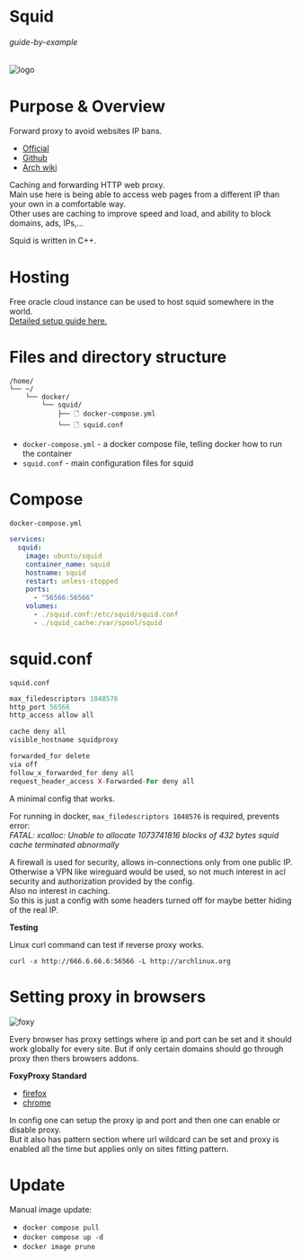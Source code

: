 # Squid

###### guide-by-example

![logo](https://i.imgur.com/U42Ot3z.jpg)

# Purpose & Overview

Forward proxy to avoid websites IP bans.<br>

* [Official](http://www.squid-cache.org/)
* [Github](https://github.com/squid-cache/squid)
* [Arch wiki](https://wiki.archlinux.org/title/Squid)

Caching and forwarding HTTP web proxy.<br>
Main use here is being able to access web pages from a different IP than 
your own in a comfortable way.<br>
Other uses are caching to improve speed and load, and ability to block domains,
ads, IPs,...

Squid is written in C++.

# Hosting

Free oracle cloud instance can be used to host squid somewhere in the world.<br>
[Detailed setup guide here.](https://github.com/DoTheEvo/selfhosted-apps-docker/tree/master/free_cloud_hosting_VPS)

# Files and directory structure

```
/home/
└── ~/
    └── docker/
        └── squid/
            ├── 🗋 docker-compose.yml
            └── 🗋 squid.conf
```              
* `docker-compose.yml` - a docker compose file, telling docker how to run the container
* `squid.conf` - main configuration files for squid

# Compose

`docker-compose.yml`
```yml
services:
  squid:
    image: ubuntu/squid
    container_name: squid
    hostname: squid
    restart: unless-stopped
    ports:
      - "56566:56566"
    volumes:
      - ./squid.conf:/etc/squid/squid.conf
      - ./squid_cache:/var/spool/squid    
```

# squid.conf

`squid.conf`
```php
max_filedescriptors 1048576
http_port 56566
http_access allow all

cache deny all
visible_hostname squidproxy

forwarded_for delete
via off
follow_x_forwarded_for deny all
request_header_access X-Forwarded-For deny all
```

A minimal config that works.

For running in docker, `max_filedescriptors 1048576` is required, prevents error:<br>
*FATAL: xcalloc: Unable to allocate 1073741816 blocks of 432 bytes
squid cache terminated abnormally*

A firewall is used for security, allows in-connections only from one public IP.
Otherwise a VPN like wireguard would be used,
so not much interest in acl security and authorization provided by the config.<br>
Also no interest in caching.<br>
So this is just a config with some headers turned off for maybe better hiding
of the real IP.

**Testing**

Linux curl command can test if reverse proxy works.

`curl -x http://666.6.66.6:56566 -L http://archlinux.org`

# Setting proxy in browsers

![foxy](https://i.imgur.com/oYIA5u1.jpg)

Every browser has proxy settings where ip and port can be set and it should 
work globally for every site. But if only certain domains should go through proxy
then thers browsers addons.

**FoxyProxy Standard**

* [firefox](https://addons.mozilla.org/en-US/firefox/addon/foxyproxy-standard/)
* [chrome](https://chrome.google.com/webstore/detail/foxyproxy-standard/gcknhkkoolaabfmlnjonogaaifnjlfnp)

In config one can setup the proxy ip and port and then one can enable or disable proxy.<br>
But it also has pattern section where url wildcard can be set and proxy
is enabled all the time but applies only on sites fitting pattern.

# Update

Manual image update:

- `docker compose pull`</br>
- `docker compose up -d`</br>
- `docker image prune`

